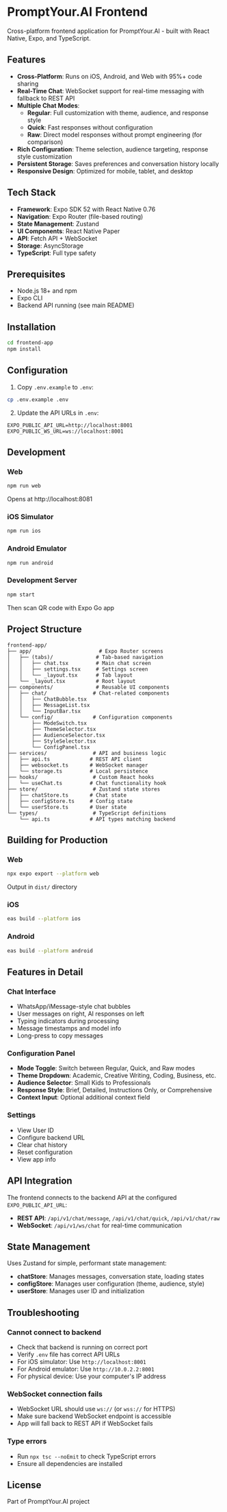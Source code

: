# PromptYour.AI Frontend

Cross-platform frontend application for PromptYour.AI - built with React Native, Expo, and TypeScript.

## Features

- **Cross-Platform**: Runs on iOS, Android, and Web with 95%+ code sharing
- **Real-Time Chat**: WebSocket support for real-time messaging with fallback to REST API
- **Multiple Chat Modes**:
  - **Regular**: Full customization with theme, audience, and response style
  - **Quick**: Fast responses without configuration
  - **Raw**: Direct model responses without prompt engineering (for comparison)
- **Rich Configuration**: Theme selection, audience targeting, response style customization
- **Persistent Storage**: Saves preferences and conversation history locally
- **Responsive Design**: Optimized for mobile, tablet, and desktop

## Tech Stack

- **Framework**: Expo SDK 52 with React Native 0.76
- **Navigation**: Expo Router (file-based routing)
- **State Management**: Zustand
- **UI Components**: React Native Paper
- **API**: Fetch API + WebSocket
- **Storage**: AsyncStorage
- **TypeScript**: Full type safety

## Prerequisites

- Node.js 18+ and npm
- Expo CLI
- Backend API running (see main README)

## Installation

```bash
cd frontend-app
npm install
```

## Configuration

1. Copy `.env.example` to `.env`:
```bash
cp .env.example .env
```

2. Update the API URLs in `.env`:
```env
EXPO_PUBLIC_API_URL=http://localhost:8001
EXPO_PUBLIC_WS_URL=ws://localhost:8001
```

## Development

### Web
```bash
npm run web
```
Opens at http://localhost:8081

### iOS Simulator
```bash
npm run ios
```

### Android Emulator
```bash
npm run android
```

### Development Server
```bash
npm start
```
Then scan QR code with Expo Go app

## Project Structure

```
frontend-app/
├── app/                      # Expo Router screens
│   ├── (tabs)/              # Tab-based navigation
│   │   ├── chat.tsx         # Main chat screen
│   │   ├── settings.tsx     # Settings screen
│   │   └── _layout.tsx      # Tab layout
│   └── _layout.tsx          # Root layout
├── components/              # Reusable UI components
│   ├── chat/               # Chat-related components
│   │   ├── ChatBubble.tsx
│   │   ├── MessageList.tsx
│   │   └── InputBar.tsx
│   └── config/             # Configuration components
│       ├── ModeSwitch.tsx
│       ├── ThemeSelector.tsx
│       ├── AudienceSelector.tsx
│       ├── StyleSelector.tsx
│       └── ConfigPanel.tsx
├── services/               # API and business logic
│   ├── api.ts             # REST API client
│   ├── websocket.ts       # WebSocket manager
│   └── storage.ts         # Local persistence
├── hooks/                  # Custom React hooks
│   └── useChat.ts         # Chat functionality hook
├── store/                  # Zustand state stores
│   ├── chatStore.ts       # Chat state
│   ├── configStore.ts     # Config state
│   └── userStore.ts       # User state
└── types/                  # TypeScript definitions
    └── api.ts             # API types matching backend

```

## Building for Production

### Web
```bash
npx expo export --platform web
```
Output in `dist/` directory

### iOS
```bash
eas build --platform ios
```

### Android
```bash
eas build --platform android
```

## Features in Detail

### Chat Interface
- WhatsApp/iMessage-style chat bubbles
- User messages on right, AI responses on left
- Typing indicators during processing
- Message timestamps and model info
- Long-press to copy messages

### Configuration Panel
- **Mode Toggle**: Switch between Regular, Quick, and Raw modes
- **Theme Dropdown**: Academic, Creative Writing, Coding, Business, etc.
- **Audience Selector**: Small Kids to Professionals
- **Response Style**: Brief, Detailed, Instructions Only, or Comprehensive
- **Context Input**: Optional additional context field

### Settings
- View User ID
- Configure backend URL
- Clear chat history
- Reset configuration
- View app info

## API Integration

The frontend connects to the backend API at the configured `EXPO_PUBLIC_API_URL`:

- **REST API**: `/api/v1/chat/message`, `/api/v1/chat/quick`, `/api/v1/chat/raw`
- **WebSocket**: `/api/v1/ws/chat` for real-time communication

## State Management

Uses Zustand for simple, performant state management:

- **chatStore**: Manages messages, conversation state, loading states
- **configStore**: Manages user configuration (theme, audience, style)
- **userStore**: Manages user ID and initialization

## Troubleshooting

### Cannot connect to backend
- Check that backend is running on correct port
- Verify `.env` file has correct API URLs
- For iOS simulator: Use `http://localhost:8001`
- For Android emulator: Use `http://10.0.2.2:8001`
- For physical device: Use your computer's IP address

### WebSocket connection fails
- WebSocket URL should use `ws://` (or `wss://` for HTTPS)
- Make sure backend WebSocket endpoint is accessible
- App will fall back to REST API if WebSocket fails

### Type errors
- Run `npx tsc --noEmit` to check TypeScript errors
- Ensure all dependencies are installed

## License

Part of PromptYour.AI project
